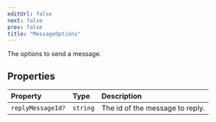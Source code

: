 ```yaml
---
editUrl: false
next: false
prev: false
title: "MessageOptions"
---
```


The options to send a message.

## Properties

| Property | Type | Description |
| :------ | :------ | :------ |
| `replyMessageId?` | `string` | The id of the message to reply. |
